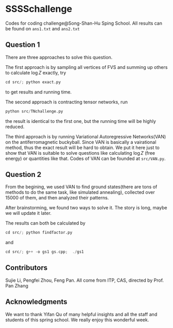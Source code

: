 # SSSSchallenge

Codes for coding challenge@Song-Shan-Hu Sping School. All results can be found on `ans1.txt` and `ans2.txt`

## Question 1

There are three approaches to solve this question.

The first approach is by sampling all vertices of FVS and summing up others to calculate $\log Z$ exactly, try  

```python
cd src/; python exact.py
```

to get results and running time.

The second approach is contracting tensor networks, run

```python
python src/TNchallenge.py
```

the result is identical to the first one, but the running time will be highly reduced.

The third approach is by running Variational Autoregressive Networks(VAN) on the antiferromagnetic buckyball. Since VAN is basically a vairational method, thus the exact result will be hard to obtain. We put it here just to show that VAN is suitable to solve questions like calculating $\log Z$ (free energy) or quantities like that. Codes of VAN can be founded at `src/VAN.py`.

## Question 2

From the begining, we used VAN to find ground states(there are tons of methods to do the same task, like simulated annealing), collected over 15000 of them, and then analyzed their patterns.

After brainstorming, we found two ways to solve it. The story is long, maybe we will update it later.

The results can both be calculated by

```python
cd src/; python findfactor.py
```

and

```C++
cd src/; g++ -o gs1 gs.cpp;  ./gs1
```

## Contributors

Sujie Li, Pengfei Zhou,  Feng Pan. All come from ITP, CAS, directed by Prof. Pan Zhang

## Acknowledgments

We want to thank Yifan Qu of many helpful insights and all the staff and students of this spring school. We really enjoy this wonderful week.